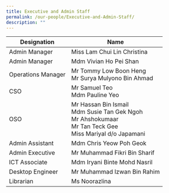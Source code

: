 ```yaml
---
title: Executive and Admin Staff
permalink: /our-people/Executive-and-Admin-Staff/
description: ""
---
```

| Designation | Name | 
| -------- | -------- | 
| Admin Manager     | Miss Lam Chui Lin Christina
| Admin Manager | Mdm Vivian Ho Pei Shan
| Operations Manager | Mr Tommy Low Boon Heng<br>Mr Surya Mulyono Bin Ahmad
| CSO | Mr Samuel Teo <br> Mdm Pauline Yeo
|OSO | Mr Hassan Bin Ismail <br> Mdm Susie Tan Gek Ngoh<br> Mr Ahshokumaar <br> Mr Tan Teck Gee<br>Miss Mariyal d/o Japamani
|Admin Assistant | Mdm Chris Yeow Poh Geok 
| Admin Executive | Mr Muhammad Fikri Bin Sharif
| ICT Associate | Mdm Iryani Binte Mohd Nasril
| Desktop Engineer | Mr&nbsp;Muhammad Izwan Bin Rahim 
| Librarian | Ms Noorazlina